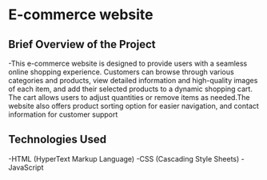 # E-commerce website

## Brief  Overview of the Project

-This e-commerce website is designed to provide users with a seamless online shopping experience. Customers can browse through various categories and products, view detailed information and high-quality images of each item, and add their selected products to a dynamic shopping cart. The cart allows users to adjust quantities or remove items as needed.The website also offers product sorting option for easier navigation, and contact information for customer support

## Technologies Used

  -HTML (HyperText Markup Language)
  -CSS (Cascading Style Sheets)
  -JavaScript
